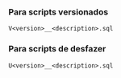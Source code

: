 ### Para scripts versionados
```
V<version>__<description>.sql
```

### Para scripts de desfazer
```
U<version>__<description>.sql
```